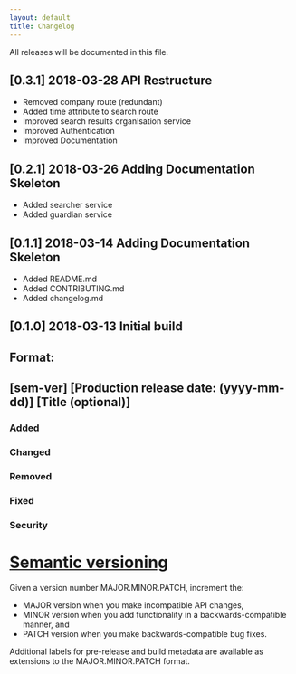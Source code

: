 ```yaml
---
layout: default
title: Changelog
---
```


All releases will be documented in this file.

## [0.3.1] 2018-03-28 API Restructure
- Removed company route (redundant)
- Added time attribute to search route
- Improved search results organisation service
- Improved Authentication
- Improved Documentation

## [0.2.1] 2018-03-26 Adding Documentation Skeleton
- Added searcher service
- Added guardian service

## [0.1.1] 2018-03-14 Adding Documentation Skeleton
- Added README.md
- Added CONTRIBUTING.md
- Added changelog.md


## [0.1.0] 2018-03-13 Initial build

## Format:
## [sem-ver] [Production release date: (yyyy-mm-dd)] [Title (optional)]
### Added
### Changed
### Removed
### Fixed
### Security

# [Semantic versioning](http://semver.org/)

Given a version number MAJOR.MINOR.PATCH, increment the:

- MAJOR version when you make incompatible API changes,
- MINOR version when you add functionality in a backwards-compatible manner, and
- PATCH version when you make backwards-compatible bug fixes.

Additional labels for pre-release and build metadata are available as extensions to the MAJOR.MINOR.PATCH format.
